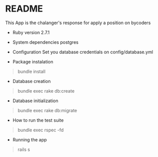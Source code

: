# README
This App is the chalanger's response for apply a position on bycoders 

* Ruby version
 2.7.1

* System dependencies
 postgres

* Configuration
 Set you database credentials on config/database.yml

* Package instalation
> bundle install

* Database creation
> bundle exec rake db:create

* Database initialization
> bundle exec rake db:migrate

* How to run the test suite
> bundle exec rspec -fd

* Running the app
> rails s
